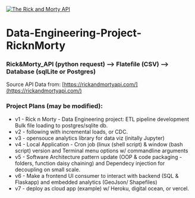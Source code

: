 [![The Rick and Morty API](https://repository-images.githubusercontent.com/120371205/b6740400-92d4-11ea-8a13-d5f6e0558e9b)](https://github.com/Arturowhite17/Data-Engineering-Project-RicknMorty/)

# Data-Engineering-Project-RicknMorty
### Rick&Morty_API (python request) --> Flatefile (CSV) --> Database (sqlLite or Postgres)

Source API Data from: 
[https://rickandmortyapi.com/](https://rickandmortyapi.com/)

### Project Plans (may be modified):  
- v1 - Rick n Morty - Data Engineering project: ETL pipeline development Bulk file loading to postgres/sqlite db.
- v2 - following with incremental loads, or CDC.
- v3 - opensouce analytics library for data viz (initally Jupyter) 
- v4 - Local Application - Cron job (linux (shell script) & window (bash script) version and Terminal menu options w/ commandline arguments 
- v5 - Software Architecture pattern update (OOP & code packaging - folders, function daisy chaining) and Dependecy injection for decoupling on small scale.   
- v6 - Make a frontend UI consumer to interact with backend (SQL & Flaskapp) and embedded analytics (GeoJson/ Shapefiles)
- v7 - deploy as cloud app (example) w/ Heroku, digital ocean, or vercel.  


